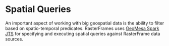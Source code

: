 # Spatial Queries

An important aspect of working with big geospatial data is the ability to filter based on spatio-temporal predicates. RasterFrames uses [GeoMesa Spark JTS](http://www.geomesa.org/documentation/current/user/spark/spark_jts.html) for specifying and executing spatial queries against RasterFrame data sources.

